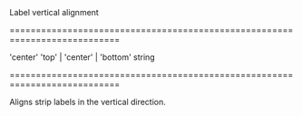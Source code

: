 <!--**
/*-------------------------------------------
    Auto-generated file. Do not modify.
-------------------------------------------

**-->
<!--d-->Label vertical alignment<!--/d-->
===========================================================================
<!--default-->'center'<!--/default-->
<!--acceptValues-->'top' | 'center' | 'bottom'<!--/acceptValues-->
<!--type-->string<!--/type-->
===========================================================================

<!--shortDescription-->
Aligns strip labels in the vertical direction.
<!--/shortDescription-->

<!--fullDescription-->

<!--/fullDescription-->